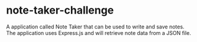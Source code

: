 # note-taker-challenge
A application called Note Taker that can be used to write and save notes. The application uses Express.js and will retrieve note data from a JSON file.
